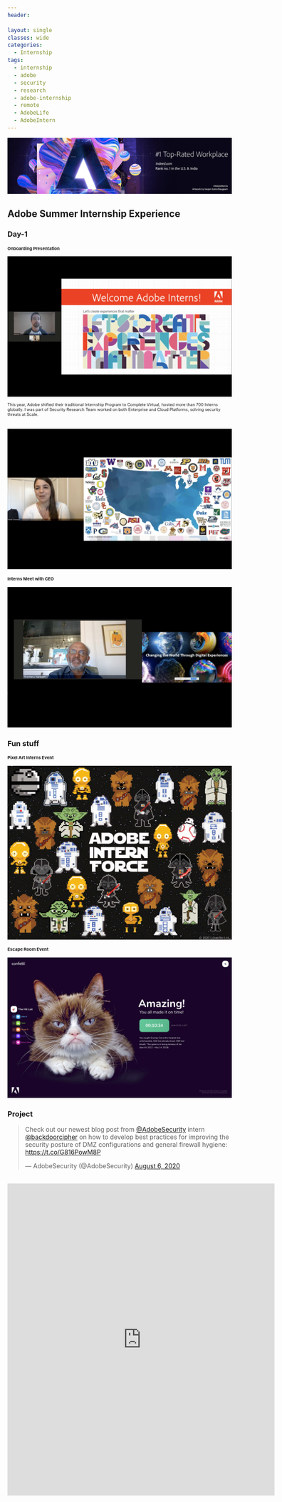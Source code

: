 ```yaml
---
header:
  
layout: single
classes: wide
categories:
  - Internship
tags:
  - internship
  - adobe
  - security
  - research
  - adobe-internship
  - remote
  - AdobeLife
  - AdobeIntern
---
```


<img src="/assets/images/LinkedInBanner-Indeed-2019.jpg" alt="Adobe">

## Adobe Summer Internship Experience

### Day-1

<h4 style="font-size: 0.685em;"><strong>Onboarding Presentation</strong></h4>

<img src="/assets/images/InternOnboardingCleaned.png" alt="AdobeInternship">
<p style="font-size: 0.65em;">
This year, Adobe shifted their traditional Internship Program to Complete Virtual, hosted more than 700 Interns globally. I was part of Security Research Team worked on both Enterprise and Cloud Platforms, solving security threats at Scale.
</p>
<br/>
<img src="/assets/images/InternOnboardingUniversities.png" alt="AdobeInternship">

<br/>
<h4 style="font-size: 0.685em;"><strong>Interns Meet with CEO</strong></h4>
<img src="/assets/images/InternsCEOMeet.png" alt="AdobeInternship">


### Fun stuff

<h4 style="font-size: 0.685em;"><strong>Pixel Art Interns Event</strong></h4>
<img src="/assets/images/InternForce.jpg" alt="AdobeInternship">
<h4 style="font-size: 0.685em;"><strong>Escape Room Event</strong></h4>
<img src="/assets/images/EscapeRoom.png" alt="AdobeInternship">

### Project

<!--Twitter Start -->

<blockquote class="twitter-tweet">
  <p lang="en" dir="ltr">Check out our newest blog post from <a href="https://twitter.com/AdobeSecurity?ref_src=twsrc%5Etfw">@AdobeSecurity</a> intern <a href="https://twitter.com/backdoorcipher?ref_src=twsrc%5Etfw">@backdoorcipher</a> on how to develop best practices for improving the security posture of DMZ configurations and general firewall hygiene: <a href="https://t.co/G816PowM8P">https://t.co/G816PowM8P</a></p>&mdash; AdobeSecurity (@AdobeSecurity) <a href="https://twitter.com/AdobeSecurity/status/1291447453997240322?ref_src=twsrc%5Etfw">August 6, 2020</a>
</blockquote>
<script async src="https://platform.twitter.com/widgets.js" charset="utf-8"></script>
<br/>
<!--Twitter End -->

<!--Linkedin Start -->

<iframe src="https://www.linkedin.com/embed/feed/update/urn:li:share:6697210309482033152" height="700" width="600" frameborder="0" allowfullscreen="" title="Practicing Proper DMZ and Firewall Hygiene"></iframe>
<br/>
<!--Linkedin End -->

<!--Blog Start
<iframe src="https://blogs.adobe.com/security/2020/08/practicing-proper-dmz-and-firewall-hygiene.html">
</iframe>
--Blog End -->


